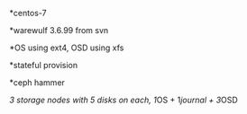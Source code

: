 
*centos-7 

*warewulf 3.6.99 from svn

*OS using ext4, OSD using xfs

*stateful provision

*ceph hammer

*3 storage nodes with 5 disks on each, 1*OS + 1*journal + 3*OSD
